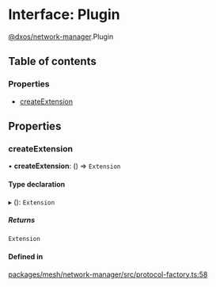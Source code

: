 # Interface: Plugin

[@dxos/network-manager](../modules/dxos_network_manager.md).Plugin

## Table of contents

### Properties

- [createExtension](dxos_network_manager.Plugin.md#createextension)

## Properties

### createExtension

• **createExtension**: () => `Extension`

#### Type declaration

▸ (): `Extension`

##### Returns

`Extension`

#### Defined in

[packages/mesh/network-manager/src/protocol-factory.ts:58](https://github.com/dxos/dxos/blob/32ae9b579/packages/mesh/network-manager/src/protocol-factory.ts#L58)

